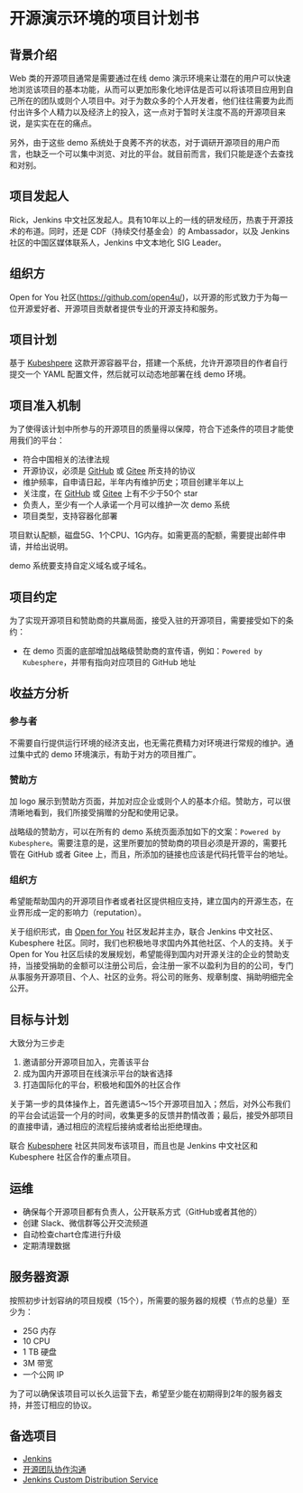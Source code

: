 # 开源演示环境的项目计划书

## 背景介绍

Web 类的开源项目通常是需要通过在线 demo 演示环境来让潜在的用户可以快速地浏览该项目的基本功能，从而可以更加形象化地评估是否可以将该项目应用到自己所在的团队或则个人项目中。对于为数众多的个人开发者，他们往往需要为此而付出许多个人精力以及经济上的投入，这一点对于暂时关注度不高的开源项目来说，是实实在在的痛点。

另外，由于这些 demo 系统处于良莠不齐的状态，对于调研开源项目的用户而言，也缺乏一个可以集中浏览、对比的平台。就目前而言，我们只能是逐个去查找和对别。

## 项目发起人

Rick，Jenkins 中文社区发起人。具有10年以上的一线的研发经历，热衷于开源技术的布道。同时，还是 CDF（持续交付基金会）的 Ambassador，以及 Jenkins 社区的中国区媒体联系人，Jenkins 中文本地化 SIG Leader。

## 组织方

Open for You 社区(https://github.com/open4u/)，以开源的形式致力于为每一位开源爱好者、开源项目贡献者提供专业的开源支持和服务。

## 项目计划

基于 [Kubeshpere](https://kubesphere.io/) 这款开源容器平台，搭建一个系统，允许开源项目的作者自行提交一个 YAML 配置文件，然后就可以动态地部署在线 demo 环境。

## 项目准入机制

为了使得该计划中所参与的开源项目的质量得以保障，符合下述条件的项目才能使用我们的平台：

* 符合中国相关的法律法规
* 开源协议，必须是 [GitHub](https://github.com/) 或 [Gitee](https://gitee.com/) 所支持的协议
* 维护频率，自申请日起，半年内有维护历史；项目创建半年以上
* 关注度，在 [GitHub](https://github.com/) 或 [Gitee](https://gitee.com/) 上有不少于50个 star
* 负责人，至少有一个人承诺一个月可以维护一次 demo 系统
* 项目类型，支持容器化部署

项目默认配额，磁盘5G、1个CPU、1G内存。如需更高的配额，需要提出邮件申请，并给出说明。

demo 系统要支持自定义域名或子域名。

## 项目约定

为了实现开源项目和赞助商的共赢局面，接受入驻的开源项目，需要接受如下的条约：

* 在 demo 页面的底部增加战略级赞助商的宣传语，例如：`Powered by Kubesphere`，并带有指向对应项目的 GitHub 地址

## 收益方分析

### 参与者

不需要自行提供运行环境的经济支出，也无需花费精力对环境进行常规的维护。通过集中式的 demo 环境演示，有助于对方的项目推广。

### 赞助方

加 logo 展示到赞助方页面，并加对应企业或则个人的基本介绍。赞助方，可以很清晰地看到，我们所接受捐赠的分配和使用记录。

战略级的赞助方，可以在所有的 demo 系统页面添加如下的文案：`Powered by Kubesphere`。需要注意的是，这里所要加的赞助商的项目必须是开源的，需要托管在 GitHub 或者 Gitee 上，而且，所添加的链接也应该是代码托管平台的地址。

### 组织方

希望能帮助国内的开源项目作者或者社区提供相应支持，建立国内的开源生态，在业界形成一定的影响力（reputation）。

关于组织形式，由 [Open for You](https://github.com/open4u/) 社区发起并主办，联合 Jenkins 中文社区、Kubesphere 社区。同时，我们也积极地寻求国内外其他社区、个人的支持。关于 Open for You 社区后续的发展规划，希望能得到国内对开源关注的企业的赞助支持，当接受捐助的金额可以注册公司后，会注册一家不以盈利为目的的公司，专门从事服务开源项目、个人、社区的业务。将公司的账务、规章制度、捐助明细完全公开。

## 目标与计划

大致分为三步走
1. 邀请部分开源项目加入，完善该平台
2. 成为国内开源项目在线演示平台的缺省选择
3. 打造国际化的平台，积极地和国外的社区合作

关于第一步的具体操作上，首先邀请5～15个开源项目加入；然后，对外公布我们的平台会试运营一个月的时间，收集更多的反馈并酌情改善；最后，接受外部项目的直接申请，通过相应的流程后接纳或者给出拒绝理由。

联合 [Kubesphere](http://github.com/kubesphere/) 社区共同发布该项目，而且也是 Jenkins 中文社区和 Kubesphere 社区合作的重点项目。

## 运维

* 确保每个开源项目都有负责人，公开联系方式（GitHub或者其他的）
* 创建 Slack、微信群等公开交流频道
* 自动检查chart仓库进行升级
* 定期清理数据

## 服务器资源

按照初步计划容纳的项目规模（15个），所需要的服务器的规模（节点的总量）至少为：

* 25G 内存
* 10 CPU
* 1 TB 硬盘
* 3M 带宽
* 一个公网 IP

为了可以确保该项目可以长久运营下去，希望至少能在初期得到2年的服务器支持，并签订相应的协议。

## 备选项目

* [Jenkins](https://github.com/jenkinsci/jenkins)
* [开源团队协作沟通](https://gitee.com/xiweicheng/tms)
* [Jenkins Custom Distribution Service](https://github.com/jenkinsci/custom-distribution-service/)

